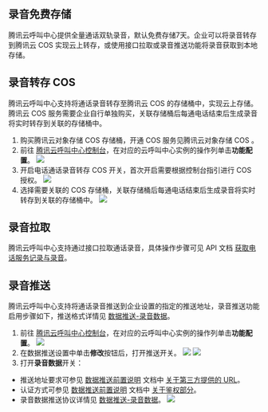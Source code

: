 ## 录音免费存储
腾讯云呼叫中心提供全量通话双轨录音，默认免费存储7天。企业可以将录音转存到腾讯云 COS 实现云上转存，或使用接口拉取或录音推送功能将录音获取到本地存储。

## 录音转存 COS 
腾讯云呼叫中心支持将通话录音转存至腾讯云 COS 的存储桶中，实现云上存储。腾讯云 COS 服务需要企业自行单独购买，关联存储桶后每通电话结束后生成录音将实时转存到关联的存储桶中。
1. 购买腾讯云对象存储 COS 存储桶，开通 COS 服务见腾讯云对象存储 COS 。
2. 前往 [腾讯云呼叫中心控制台](https://tccc.qcloud.com/)，在对应的云呼叫中心实例的操作列单击**功能配置**。
![](https://qcloudimg.tencent-cloud.cn/raw/43a319d00a6ca8c2a904b52ea08c4e22.png)
3. 开启电话通话录音转存 COS 开关，首次开启需要根据控制台指引进行 COS 授权。
![](https://qcloudimg.tencent-cloud.cn/raw/51ece02fcfaee286d1d28359efceaf9a.png)
4. 选择需要关联的 COS 存储桶，关联存储桶后每通电话结束后生成录音将实时转存到关联的存储桶中。
![](https://qcloudimg.tencent-cloud.cn/raw/5a485dfab29a692da3cdbfbd6298bc5f.png)

## 录音拉取
腾讯云呼叫中心支持通过接口拉取通话录音，具体操作步骤可见 API 文档 [获取电话服务记录与录音](xxxxxxxxxxx)。
## 录音推送
腾讯云呼叫中心支持将通话录音推送到企业设置的指定的推送地址，录音推送功能启用步骤如下，推送格式详情见 [数据推送-录音数据](https://cloud.tencent.com/document/product/679/67258)。
1. 前往 [腾讯云呼叫中心控制台](https://tccc.qcloud.com/)，在对应的云呼叫中心实例的操作列单击**功能配置**。
![](https://qcloudimg.tencent-cloud.cn/raw/8d6e8761f6710a9dee9aeb843362bf5e.png)
2. 在数据推送设置中单击**修改**按钮后，打开推送开关。
![](https://qcloudimg.tencent-cloud.cn/raw/45112ae2ec9200e46115366b03e3961a.png)
![](https://qcloudimg.tencent-cloud.cn/raw/766456d08ec6cd72bb8914bf7f6bda49.png)
3. 打开**录音数据**开关：
 -  推送地址要求可参见 [数据推送前置说明](https://cloud.tencent.com/document/product/679/67256) 文档中 [关于第三方提供的 URL](xxxxxxxxxxx)。
 - 认证方式可参见 [数据推送前置说明](https://cloud.tencent.com/document/product/679/67256) 文档中 [关于鉴权部分](xxxxxxxxxxx)。
 - 录音数据推送协议详情见 [数据推送-录音数据](https://cloud.tencent.com/document/product/679/67258)。
![](https://qcloudimg.tencent-cloud.cn/raw/128fd0c3eedab6e14c03743191c5d902.png)
